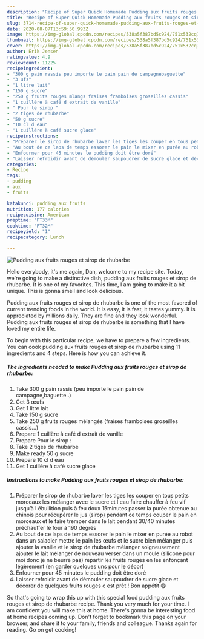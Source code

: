 ```yaml
---
description: "Recipe of Super Quick Homemade Pudding aux fruits rouges et sirop de rhubarbe"
title: "Recipe of Super Quick Homemade Pudding aux fruits rouges et sirop de rhubarbe"
slug: 3714-recipe-of-super-quick-homemade-pudding-aux-fruits-rouges-et-sirop-de-rhubarbe
date: 2020-08-07T13:59:50.993Z
image: https://img-global.cpcdn.com/recipes/538a5f387bd5c924/751x532cq70/pudding-aux-fruits-rouges-et-sirop-de-rhubarbe-photo-principale-de-la-recette.jpg
thumbnail: https://img-global.cpcdn.com/recipes/538a5f387bd5c924/751x532cq70/pudding-aux-fruits-rouges-et-sirop-de-rhubarbe-photo-principale-de-la-recette.jpg
cover: https://img-global.cpcdn.com/recipes/538a5f387bd5c924/751x532cq70/pudding-aux-fruits-rouges-et-sirop-de-rhubarbe-photo-principale-de-la-recette.jpg
author: Erik Jensen
ratingvalue: 4.9
reviewcount: 11225
recipeingredient:
- "300 g pain rassis peu importe le pain pain de campagnebaguette"
- "3 ufs"
- "1 litre lait"
- "150 g sucre"
- "250 g fruits rouges mlangs fraises framboises groseilles cassis"
- "1 cuillère à café d extrait de vanille"
- " Pour le sirop "
- "2 tiges de rhubarbe"
- "50 g sucre"
- "10 cl d eau"
- "1 cuillère à café sucre glace"
recipeinstructions:
- "Préparer le sirop de rhubarbe laver les tiges les couper en tous petits morceaux les mélanger avec le sucre et l eau faire chauffer à feu vif jusqu’à l ébullition puis à feu doux 15minutes passer la purée obtenue au chinois pour récupérer le jus (sirop) pendant ce temps couper le pain en morceaux et le faire tremper dans le lait pendant 30/40 minutes préchauffer le four à 190 degrés"
- "Au bout de ce laps de temps essorer le pain le mixer en purée au robot dans un saladier mettre le pain les œufs et le sucre bien mélanger puis ajouter la vanille et le sirop de rhubarbe mélanger soigneusement ajouter le lait mélanger de nouveau verser dans un moule (silicone pour moi donc je ne beurre pas) repartir les fruits rouges en les enfonçant légèrement (en garder quelques uns pour le décor)"
- "Enfourner pour 45 minutes le pudding doit être doré"
- "Laisser refroidir avant de démouler saupoudrer de sucre glace et décorer de quelques fruits rouges c est prêt ! Bon appétit 😋"
categories:
- Recipe
tags:
- pudding
- aux
- fruits

katakunci: pudding aux fruits 
nutrition: 177 calories
recipecuisine: American
preptime: "PT33M"
cooktime: "PT32M"
recipeyield: "1"
recipecategory: Lunch

---
```



![Pudding aux fruits rouges et sirop de rhubarbe](https://img-global.cpcdn.com/recipes/538a5f387bd5c924/751x532cq70/pudding-aux-fruits-rouges-et-sirop-de-rhubarbe-photo-principale-de-la-recette.jpg)

Hello everybody, it's me again, Dan, welcome to my recipe site. Today, we're going to make a distinctive dish, pudding aux fruits rouges et sirop de rhubarbe. It is one of my favorites. This time, I am going to make it a bit unique. This is gonna smell and look delicious.

Pudding aux fruits rouges et sirop de rhubarbe is one of the most favored of current trending foods in the world. It is easy, it is fast, it tastes yummy. It is appreciated by millions daily. They are fine and they look wonderful. Pudding aux fruits rouges et sirop de rhubarbe is something that I have loved my entire life.




To begin with this particular recipe, we have to prepare a few ingredients. You can cook pudding aux fruits rouges et sirop de rhubarbe using 11 ingredients and 4 steps. Here is how you can achieve it.

<!--inarticleads1-->

##### The ingredients needed to make Pudding aux fruits rouges et sirop de rhubarbe:

1. Take 300 g pain rassis (peu importe le pain pain de campagne,baguette..)
1. Get 3 œufs
1. Get 1 litre lait
1. Take 150 g sucre
1. Take 250 g fruits rouges mélangés (fraises framboises groseilles cassis...)
1. Prepare 1 cuillère à café d extrait de vanille
1. Prepare  Pour le sirop :
1. Take 2 tiges de rhubarbe
1. Make ready 50 g sucre
1. Prepare 10 cl d eau
1. Get 1 cuillère à café sucre glace




<!--inarticleads2-->

##### Instructions to make Pudding aux fruits rouges et sirop de rhubarbe:

1. Préparer le sirop de rhubarbe laver les tiges les couper en tous petits morceaux les mélanger avec le sucre et l eau faire chauffer à feu vif jusqu’à l ébullition puis à feu doux 15minutes passer la purée obtenue au chinois pour récupérer le jus (sirop) pendant ce temps couper le pain en morceaux et le faire tremper dans le lait pendant 30/40 minutes préchauffer le four à 190 degrés
1. Au bout de ce laps de temps essorer le pain le mixer en purée au robot dans un saladier mettre le pain les œufs et le sucre bien mélanger puis ajouter la vanille et le sirop de rhubarbe mélanger soigneusement ajouter le lait mélanger de nouveau verser dans un moule (silicone pour moi donc je ne beurre pas) repartir les fruits rouges en les enfonçant légèrement (en garder quelques uns pour le décor)
1. Enfourner pour 45 minutes le pudding doit être doré
1. Laisser refroidir avant de démouler saupoudrer de sucre glace et décorer de quelques fruits rouges c est prêt ! Bon appétit 😋




So that's going to wrap this up with this special food pudding aux fruits rouges et sirop de rhubarbe recipe. Thank you very much for your time. I am confident you will make this at home. There's gonna be interesting food at home recipes coming up. Don't forget to bookmark this page on your browser, and share it to your family, friends and colleague. Thanks again for reading. Go on get cooking!
